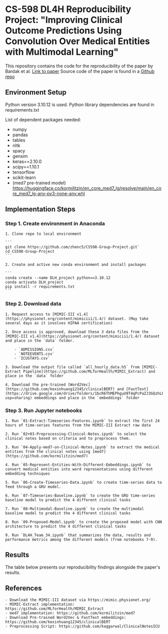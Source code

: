 # CS-598 DL4H Reproducibility Project: "Improving Clinical Outcome Predictions Using Convolution Over Medical Entities with Multimodal Learning"

This repository contains the code for the reproducibility of the paper by Bardak et al.
[Link to paper](https://arxiv.org/abs/2011.12349)
Source code of the paper is found in a [Github repo](https://github.com/tanlab/ConvolutionMedicalNer)

## Environment Setup

Python version 3.10.12 is used. Python library dependencies are found in requirements.txt

List of dependent packages needed:
  - numpy
  - pandas
  - tables
  - nltk
  - spacy
  - gensim
  - keras==2.10.0
  - scipy==1.10.1
  - tensorflow
  - scikit-learn
  - (med7 pre-trained model) https://huggingface.co/kormilitzin/en_core_med7_lg/resolve/main/en_core_med7_lg-any-py3-none-any.whl

## Implementation Steps

### Step 1. Create environment in Anaconda
    
    1. Clone repo to local environment

    ```
    git clone https://github.com/zhenc5/CS598-Group-Project.git`
    cd CS598-Group-Project
    ```

    2. Create and active new conda environment and install packages

    ```
    conda create --name DLH_project python==3.10.12
    conda activate DLH_project
    pip install -r requirements.txt
    ```

### Step 2. Download data

    1. Request access to [MIMIC-III v1.4](https://physionet.org/content/mimiciii/1.4/) dataset. (May take several days as it involves HIPAA certification)

    2. Once access is approved, download these 3 data files from the [MIMIC-III v1.4](https://physionet.org/content/mimiciii/1.4/) dataset and place in the `data` folder.

        - `ADMISSIONS.csv`
        - `NOTEEVENTS.csv`
        - `ICUSTAYS.csv`

    3. Download the output file called `all_hourly_data.h5` from [MIMIC-Extract Pipeline](https://github.com/MLforHealth/MIMIC_Extract) and place in the `data` folder

    4. Download the pre-trained [Word2Vec](https://github.com/kexinhuang12345/clinicalBERT) and [FastText](https://drive.google.com/drive/folders/1bcR6ThMEPhguU9T4qPcPaZJ3GQzhLKlz?usp=sharing) embeddings and place in the `embeddings` folder

### Step 3. Run Jupyter notebooks

    1. Run `01-Extract-Timeseries-Features.ipynb` to extract the first 24 hours of time-series features from the MIMIC-III Extract raw data

    2. Run `02+03-Preprocessing-Clinical-Notes.ipynb` to select the clinical notes based on criteria and to preprocess them.

    3. Run `04-Apply-med7-on-Clinical-Notes.ipynb` to extract the medical entities from the clinical notes using [med7](https://github.com/kormilitzin/med7)

    4. Run `05-Represent-Entities-With-Different-Embeddings.ipynb` to convert medical entities into word representations using different embedding techniques

    5. Run `06-Create-Timeseries-Data.ipynb` to create time-series data to feed through a GRU model.

    6. Run `07-Timeseries-Baseline.ipynb` to create the GRU time-series baseline model to predict the 4 different clinical tasks

    7. Run `08-Multimodal-Baseline.ipynb` to create the multimodal baseline model to predict the 4 different clinical tasks

    8. Run `09-Proposed-Model.ipynb` to create the proposed model with CNN architecture to predict the 4 different clinical tasks

    9. Run `DL4H_Team_34.ipynb` that summarizes the data, results and performance metrics among the different models (from notebooks 7-9).

## Results

The table below presents our reproducibility findings alongside the paper's results.



## References
    - Download the MIMIC-III dataset via https://mimic.physionet.org/
    - MIMIC-Extract implementation: https://github.com/MLforHealth/MIMIC_Extract
    - med7 implementation: https://github.com/kormilitzin/med7
    - Download Pre-trained Word2Vec & FastText embeddings: https://github.com/kexinhuang12345/clinicalBERT
    - Preprocessing Script: https://github.com/kaggarwal/ClinicalNotesICU

